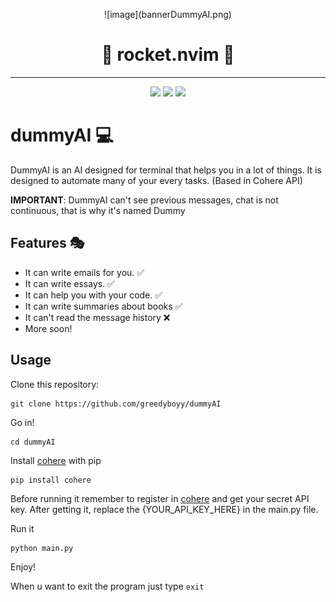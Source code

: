 

<div align="center">
    <p>
        ![image](bannerDummyAI.png)
  </p>
  <h1>🚀 rocket.nvim 🚀</h1>
  <hr>
  <img src="https://img.shields.io/badge/status-building-brightgreen">
  <img src="https://img.shields.io/badge/build%20by-frannn-blue">
  <img src="https://img.shields.io/github/last-commit/greedyboyy/dummyAI">
</div>

# dummyAI 💻
DummyAI is an AI designed for terminal that helps you in a lot of things. It is designed to automate many of your every tasks. (Based in Cohere API)


**IMPORTANT**: 
DummyAI can't see previous messages, chat is not continuous, that is why it's named Dummy

## Features 🎭
- It can write emails for you. ✅
- It can write essays. ✅
- It can help you with your code. ✅
- It can write summaries about books ✅
- It can't read the message history ❌
- More soon!

## Usage
Clone this repository:

```
git clone https://github.com/greedyboyy/dummyAI
```
Go in!
```
cd dummyAI
```
Install [cohere](https://cohere.com) with pip
```
pip install cohere
```

Before running it remember to register in [cohere](https://cohere.com) and get your secret API key.
After getting it, replace the {YOUR_API_KEY_HERE} in the main.py file.


Run it
```
python main.py
```

Enjoy!

When u want to exit the program just type `exit`
